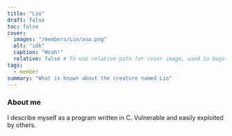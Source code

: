 ```yaml
---
title: "Lio"
draft: false
toc: false
cover:
  images: "/members/Lio/ava.png"
  alt: "idk"
  caption: "Woah!"
  relative: false # To use relative path for cover image, used in hugo Page-bundles
tags:
  - member
summary: "What is known about the creature named Lio"
---
```


### About me

I describe myself as a program written in C. Vulnerable and easily exploited by others.